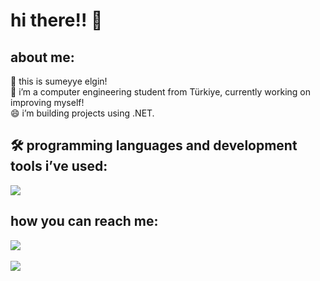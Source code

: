 # hi there!! 👋

## about me:
🔭 this is sumeyye elgin! <br>
🌱 i’m a computer engineering student from Türkiye, currently working on improving myself!<br>
😄 i’m building projects using .NET.<br>
<h2>🛠️ programming languages and development tools i’ve used:</h2>
<a href="https://skillicons.dev"><img src="https://skillicons.dev/icons?i=html,css,java,js,react,cs,dotnet,py,vscode,visualstudio" /></a>
<h2>how you can reach me:</h2>
 <div class="social_media">
 <a href="https://www.linkedin.com/in/s%C3%BCmeyye-elgin-391060254/" target="_blank"><img src="https://skillicons.dev/icons?i=linkedin"/></a>
</div>
<br>
<img src="https://github-readme-stats.vercel.app/api?username=s-elg&theme=buefy&show_icons=true&hide_border=true&count_private=true"/>
